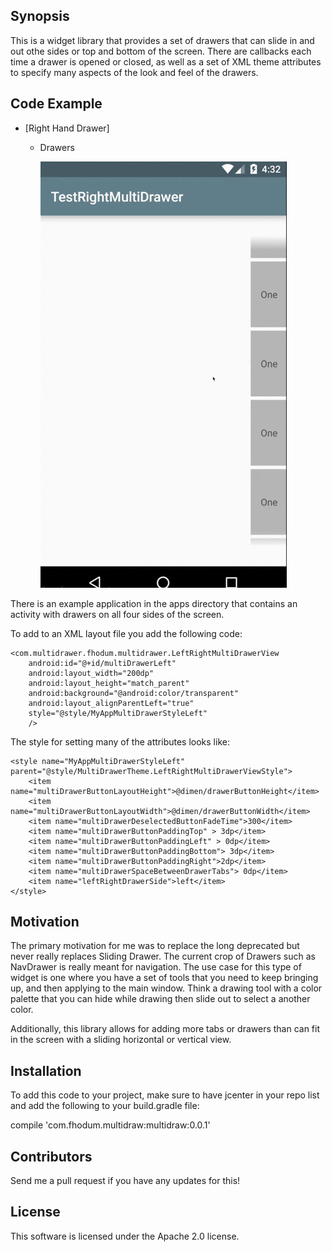 ## Synopsis

This is a widget library that provides a set of drawers that can slide in and out othe sides or top and bottom of the screen. There are callbacks each time a drawer is opened or closed, as well as a set of XML theme attributes to specify many aspects of the look and feel of the drawers.

## Code Example

- [Right Hand Drawer]
    - Drawers

        ![](https://github.com/fhodum/android_multidrawer/raw/master/screen_caps/RightDrawers.gif)



There is an example application in the apps directory that contains an activity with drawers on all four sides of the screen.

To add to an XML layout file you add the following code:

    <com.multidrawer.fhodum.multidrawer.LeftRightMultiDrawerView
        android:id="@+id/multiDrawerLeft"
        android:layout_width="200dp"
        android:layout_height="match_parent"
        android:background="@android:color/transparent"
        android:layout_alignParentLeft="true"
        style="@style/MyAppMultiDrawerStyleLeft"
        />


The style for setting many of the attributes looks like:

    <style name="MyAppMultiDrawerStyleLeft" parent="@style/MultiDrawerTheme.LeftRightMultiDrawerViewStyle">
        <item name="multiDrawerButtonLayoutHeight">@dimen/drawerButtonHeight</item>
        <item name="multiDrawerButtonLayoutWidth">@dimen/drawerButtonWidth</item>
        <item name="multiDrawerDeselectedButtonFadeTime">300</item>
        <item name="multiDrawerButtonPaddingTop" > 3dp</item>
        <item name="multiDrawerButtonPaddingLeft" > 0dp</item>
        <item name="multiDrawerButtonPaddingBottom"> 3dp</item>
        <item name="multiDrawerButtonPaddingRight">2dp</item>
        <item name="multiDrawerSpaceBetweenDrawerTabs"> 0dp</item>
        <item name="leftRightDrawerSide">left</item>
    </style>

## Motivation

The primary motivation for me was to replace the long deprecated but never really replaces Sliding Drawer. The current crop of Drawers such as NavDrawer is really meant for navigation. The use case for this type of widget is one where you have a set of tools that you need to keep bringing up, and then applying to the main window. Think a drawing tool with a color palette that you can hide while drawing then slide out to select a another color.

Additionally, this library allows for adding more tabs or drawers than can fit in the screen with a sliding horizontal or vertical view.

## Installation

To add this code to your project, make sure to have jcenter in your repo list and add the following to your build.gradle file:

compile 'com.fhodum.multidraw:multidraw:0.0.1'



## Contributors

Send me a pull request if you have any updates for this!

## License

This software is licensed under the Apache 2.0 license.
